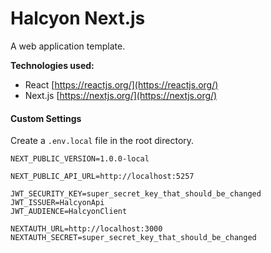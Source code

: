 # Halcyon Next.js

A web application template.

**Technologies used:**

-   React
    [https://reactjs.org/](https://reactjs.org/)
-   Next.js
    [https://nextjs.org/](https://nextjs.org/)

#### Custom Settings

Create a `.env.local` file in the root directory.

```
NEXT_PUBLIC_VERSION=1.0.0-local

NEXT_PUBLIC_API_URL=http://localhost:5257

JWT_SECURITY_KEY=super_secret_key_that_should_be_changed
JWT_ISSUER=HalcyonApi
JWT_AUDIENCE=HalcyonClient

NEXTAUTH_URL=http://localhost:3000
NEXTAUTH_SECRET=super_secret_key_that_should_be_changed
```
